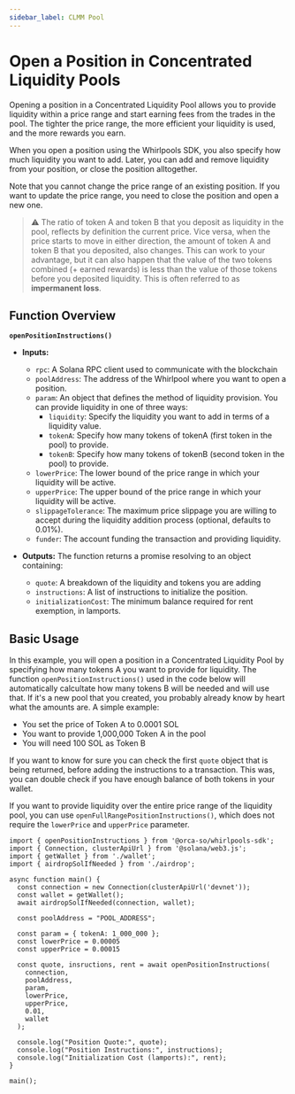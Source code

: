 ```yaml
---
sidebar_label: CLMM Pool
---
```


# Open a Position in Concentrated Liquidity Pools
Opening a position in a Concentrated Liquidity Pool allows you to provide liquidity within a price range and start earning fees from the trades in the pool. The tighter the price range, the more efficient your liquidity is used, and the more rewards you earn.

When you open a position using the Whirlpools SDK, you also specify how much liquidity you want to add. Later, you can add and remove liquidity from your position, or close the position alltogether.

Note that you cannot change the price range of an existing position. If you want to update the price range, you need to close the position and open a new one.

> ⚠️ The ratio of token A and token B that you deposit as liquidity in the pool, reflects by definition the current price. Vice versa, when the price starts to move in either direction, the amount of token A and token B that you deposited, also changes. This can work to your advantage, but it can also happen that the value of the two tokens combined (+ earned rewards) is less than the value of those tokens before you deposited liquidity. This is often referred to as **impermanent loss**.

## Function Overview
**`openPositionInstructions()`**
- **Inputs:**
    - `rpc`: A Solana RPC client used to communicate with the blockchain
    - `poolAddress`: The address of the Whirlpool where you want to open a position.
    - `param`: An object that defines the method of liquidity provision. You can provide liquidity in one of three ways:
        - `liquidity`: Specify the liquidity you want to add in terms of a liquidity value.
        - `tokenA`: Specify how many tokens of tokenA (first token in the pool) to provide.
        - `tokenB`: Specify how many tokens of tokenB (second token in the pool) to provide.
    -  `lowerPrice`: The lower bound of the price range in which your liquidity will be active.
    - `upperPrice`: The upper bound of the price range in which your liquidity will be active.
    - `slippageTolerance`: The maximum price slippage you are willing to accept during the liquidity addition process (optional, defaults to 0.01%).
    - `funder`: The account funding the transaction and providing liquidity.
    
- **Outputs:** The function returns a promise resolving to an object containing:
    - `quote`: A breakdown of the liquidity and tokens you are adding
    - `instructions`: A list of instructions to initialize the position.
    - `initializationCost`: The minimum balance required for rent exemption, in lamports.

## Basic Usage

In this example, you will open a position in a Concentrated Liquidity Pool by specifying how many tokens A you want to provide for liquidity. The function `openPositionInstructions()` used in the code below will automatically calcultate how many tokens B will be needed and will use that. If it's a new pool that you created, you probably already know by heart what the amounts are. A simple example:
- You set the price of Token A to 0.0001 SOL
- You want to provide 1,000,000 Token A in the pool
- You will need 100 SOL as Token B

If you want to know for sure you can check the first `quote` object that is being returned, before adding the instructions to a transaction. This was, you can double check if you have enough balance of both tokens in your wallet.

If you want to provide liquidity over the entire price range of the liquidity pool, you can use `openFullRangePositionInstructions()`, which does not require the `lowerPrice` and `upperPrice` parameter.

```tsx title="main.ts"
import { openPositionInstructions } from '@orca-so/whirlpools-sdk';
import { Connection, clusterApiUrl } from '@solana/web3.js';
import { getWallet } from './wallet';
import { airdropSolIfNeeded } from './airdrop';

async function main() {
  const connection = new Connection(clusterApiUrl('devnet'));
  const wallet = getWallet();
  await airdropSolIfNeeded(connection, wallet);

  const poolAddress = "POOL_ADDRESS";
  
  const param = { tokenA: 1_000_000 };
  const lowerPrice = 0.00005
  const upperPrice = 0.00015
  
  const quote, insructions, rent = await openPositionInstructions(
    connection,
    poolAddress,
    param,
    lowerPrice,
    upperPrice, 
    0.01,
    wallet
  );

  console.log("Position Quote:", quote);
  console.log("Position Instructions:", instructions);
  console.log("Initialization Cost (lamports):", rent);
}

main();
```